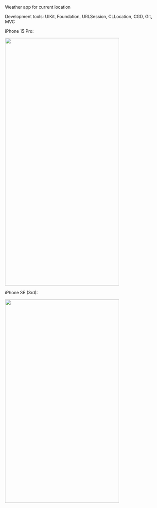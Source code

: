 Weather app for current location

Development tools: UIKit, Foundation, URLSession, CLLocation, CGD, Git, MVC

iPhone 15 Pro:

<img src="https://github.com/paul-kltsk/WeatherApp/assets/61557663/dd0c7f80-6b8c-4158-8bf1-4b597cd60184" width="375" height="812">

iPhone SE (3rd):

<img src="https://github.com/paul-kltsk/WeatherApp/assets/61557663/433b50b4-d2c7-4b8d-a5e0-7bcd7a9f0eb8" width="375" height="667">
